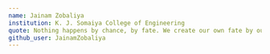 ```yaml
---
name: Jainam Zobaliya
institution: K. J. Somaiya College of Engineering
quote: Nothing happens by chance, by fate. We create our own fate by our actions. That’s Karma.
github_user: JainamZobaliya
---
```

